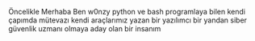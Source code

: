 Öncelikle Merhaba Ben w0nzy python ve bash programlaya bilen kendi çapımda mütevazı kendi araçlarımız yazan bir yazılımcı bir yandan siber güvenlik uzmanı olmaya aday olan bir insanım
